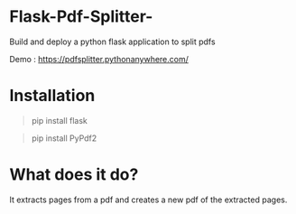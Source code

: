 # Flask-Pdf-Splitter-
Build and deploy a python flask application to split pdfs

Demo : https://pdfsplitter.pythonanywhere.com/

# Installation
> pip install flask

> pip install PyPdf2

# What does it do?
It extracts pages from a pdf and creates a new pdf of the extracted pages. 
